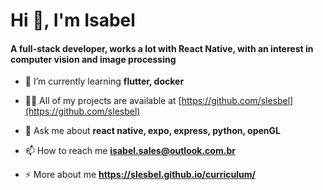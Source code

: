 <h1 align="left">Hi 👋, I'm Isabel</h1>
<h4 align="left">A full-stack developer, works a lot with React Native, with an interest in computer vision and image processing</h4>

- 🌱 I’m currently learning **flutter, docker**

- 👨‍💻 All of my projects are available at [https://github.com/slesbel](https://github.com/slesbel)

- 💬 Ask me about **react native, expo, express, python, openGL**

- 📫 How to reach me **isabel.sales@outlook.com.br**

- ⚡ More about me **https://slesbel.github.io/curriculum/**
